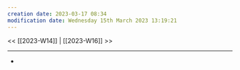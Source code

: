 ```yaml
---
creation date: 2023-03-17 08:34
modification date: Wednesday 15th March 2023 13:19:21
---
```

<< [[2023-W14]] | [[2023-W16]] >>

---
- 